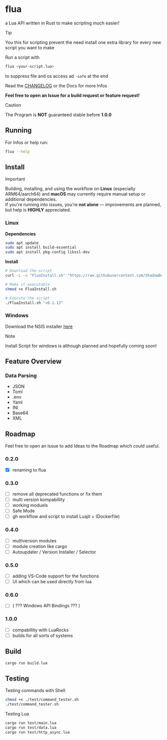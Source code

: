 # flua

a Lua API written in Rust to make scripting much easier!

> [!TIP]
> You this for scripting prevent the need install one extra library for every new script you want to make

Run a script with
```sh
flua <your-script.lua>
```

to suppress file and os access ad `-safe` at the end

Read the [CHANGELOG](./CHANGELOG.md) or the Docs for more Infos

**Feel free to open an Issue for a build request or feature request!**

> [!CAUTION]
> The Program is **NOT** guaranteed stable before **1.0.0**

## Running
For Infos or help run:
```sh
flua --help
```

## Install

> [!IMPORTANT]
> Building, installing, and using the workflow on **Linux** (especially ARM64/aarch64) and **macOS** may currently require manual setup or additional dependencies.  
> If you're running into issues, you're **not alone** — improvements are planned, but help is **HIGHLY** appreciated.

### Linux

**Dependencies**
```sh
sudo apt update
sudo apt install build-essential
sudo apt install pkg-config libssl-dev
```

**Install**

```sh
# Download the script
curl -L -o "FluaInstall.sh" "https://raw.githubusercontent.com/ShadowDara/flua/refs/heads/main/installer/install.sh"

# Make it executable
chmod +x FluaInstall.sh

# Execute the script
./FluaInstall.sh "v0.1.13"
```

### Windows

Download the NSIS installer [here](https://github.com/ShadowDara/flua/releases)

> [!NOTE]
> Install Script for windows is although planned and hopefully coming soon!

## Feature Overview

### Data Parsing
- JSON
- Toml
- .env
- Yaml
- INI
- Base64
- XML

## Roadmap

Feel free to open an Issue to add Ideas to the Roadmap which could
useful.

### 0.2.0
- [x] renaming to flua

### 0.3.0
- [ ] remove all deprecated functions or fix them
- [ ] multi version kompabillity
- [ ] working moduels
- [ ] Safe Mode
- [ ] gh workflow and script to install Luajit + (Dockerfile)

### 0.4.0
- [ ] multiversion modules
- [ ] module creation like cargo
- [ ] Autoupdater / Version Installer / Selector

### 0.5.0
- [ ] adding VS-Code support for the functions
- [ ] UI which can be used directly from lua

### 0.6.0
- [ ] ( ??? Windows API Bindings ??? )

### 1.0.0
- [ ] compabillity with LuaRocks
- [ ] builds for all sorts of systems

<!-- ## Stats 0.1.11 -->
<!--

.\cloc . --md --out=cloc_report.md --exclude-dir=target

-->

## Build

```sh
cargo run build.lua
```

## Testing

Testing commands with Shell
```sh
chmod +x ./test/command_tester.sh
./test/command_tester.sh
```

Testing Lua
```sh
cargo run test/main.lua
cargo run test/data.lua
cargo run test/http_async.lua
```
